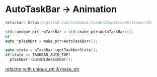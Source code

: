 # AutoTaskBar -> Animation

```c++
refactor: https://github.com/vicboma1/loaderDumpsArcade/issues/45

std::unique_prt *pTaskBar = std::make_ptr<AutoTaskBar>();
or
auto *pTaskBar = make_ptr<AutoTaskBar>();

auto state = pTaskBar->getTaskbarState();
if(state == TASKBAR_AUTO_TOP)
  pTaskBar->autoHideTaskbar();

```

[refactor with unique_ptr & make_ptr](https://github.com/vicboma1/loaderDumpsArcade/issues/45)
